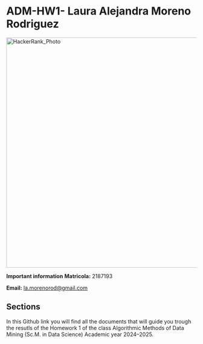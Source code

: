 # **ADM-HW1- Laura Alejandra Moreno Rodriguez**
<img width="609" alt="HackerRank_Photo" src="https://github.com/user-attachments/assets/989ddb60-84cf-48e4-b8e8-6ba7e7856a48">

**Important information**
 **Matricola:** 2187193
 
 **Email:** la.morenorod@gmail.com


## Sections
In this Github link you will find all the documents that will guide you trough the resutls of the Homework 1 of the class Algorithmic Methods of Data Mining (Sc.M. in Data Science)
Academic year 2024–2025.




